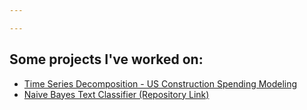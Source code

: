 ```yaml
---

---
```


## Some projects I've worked on:

- [Time Series Decomposition - US Construction Spending Modeling](/timeseries/index.md)
- [Naive Bayes Text Classifier (Repository Link)](https://github.com/panvertigo/panvertigo.github.io/tree/master/classifiers)
